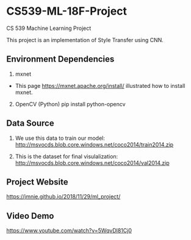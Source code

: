 # CS539-ML-18F-Project
CS 539 Machine Learning Project 

This project is an implementation of Style Transfer using CNN.

## Environment Dependencies
1. mxnet 
* This page https://mxnet.apache.org/install/ illustrated how to install mxnet.
2. OpenCV (Python) 
pip install python-opencv

## Data Source
1. We use this data to train our model:        
    http://msvocds.blob.core.windows.net/coco2014/train2014.zip

2. This is the dataset for final visulalization:        
    http://msvocds.blob.core.windows.net/coco2014/val2014.zip

## Project Website
https://jmnie.github.io/2018/11/29/ml_project/

## Video Demo 
https://www.youtube.com/watch?v=5WqvDl81Cj0
